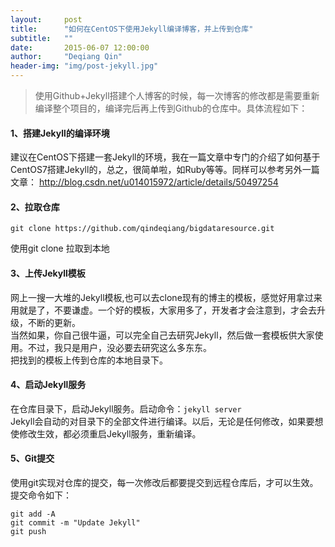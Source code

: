 ```yaml
---
layout:     post
title:      "如何在CentOS下使用Jekyll编译博客，并上传到仓库"
subtitle:   ""
date:       2015-06-07 12:00:00
author:     "Deqiang Qin"
header-img: "img/post-jekyll.jpg"
---
```



>   使用Github+Jekyll搭建个人博客的时候，每一次博客的修改都是需要重新编译整个项目的，编译完后再上传到Github的仓库中。具体流程如下：
<p>
    
</p>

#### 1、搭建Jekyll的编译环境
建议在CentOS下搭建一套Jekyll的环境，我在一篇文章中专门的介绍了如何基于CentOS7搭建Jekyll的，总之，很简单啦，如Ruby等等。同样可以参考另外一篇文章：
http://blog.csdn.net/u014015972/article/details/50497254 
<br>

#### 2、拉取仓库
`git clone https://github.com/qindeqiang/bigdataresource.git`
<p>使用git clone 拉取到本地</p>

#### 3、上传Jekyll模板
网上一搜一大堆的Jekyll模板,也可以去clone现有的博主的模板，感觉好用拿过来用就是了，不要谦虚。一个好的模板，大家用多了，开发者才会注意到，才会去升级，不断的更新。
<br>当然如果，你自己很牛逼，可以完全自己去研究Jekyll，然后做一套模板供大家使用。不过，我只是用户，没必要去研究这么多东东。
<br>把找到的模板上传到仓库的本地目录下。

#### 4、启动Jekyll服务
在仓库目录下，启动Jekyll服务。启动命令：`jekyll server` <br>
Jekyll会自动的对目录下的全部文件进行编译。以后，无论是任何修改，如果要想使修改生效，都必须重启Jekyll服务，重新编译。

#### 5、Git提交
使用git实现对仓库的提交，每一次修改后都要提交到远程仓库后，才可以生效。提交命令如下：
```
git add -A
git commit -m "Update Jekyll"
git push 
```
<br>
<br>

